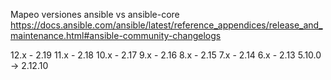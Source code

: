Mapeo versiones ansible vs ansible-core
<https://docs.ansible.com/ansible/latest/reference_appendices/release_and_maintenance.html#ansible-community-changelogs>

12.x - 2.19
11.x - 2.18
10.x - 2.17
9.x - 2.16
8.x - 2.15
7.x - 2.14
6.x - 2.13
5.10.0 -> 2.12.10
